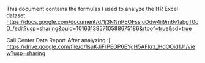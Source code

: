 This document contains the formulas I used to analyze the HR Excel dataset.
https://docs.google.com/document/d/1j3NNnPEOFssjuOdw4il9m6v1abgT0cD_/edit?usp=sharing&ouid=101631395710588675186&rtpof=true&sd=true

Call Center Data Report After analyzing :[
https://drive.google.com/file/d/1suKJiFrPEGP6EYgH5AFkrz_HdOOid1J1/view?usp=sharing

